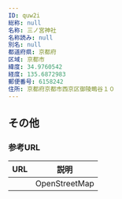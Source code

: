 ```yaml
---
ID: quw2i
総称: null
名称: 三ノ宮神社
名称読み: null
別名: null
都道府県: 京都府
区域: 京都市
緯度: 34.9760542
経度: 135.6872983
郵便番号: 6158242
住所: 京都府京都市西京区御陵鴫谷１０
---
```


## その他

### 参考URL

| URL | 説明          |
| --- | ------------- |
|     | OpenStreetMap |
